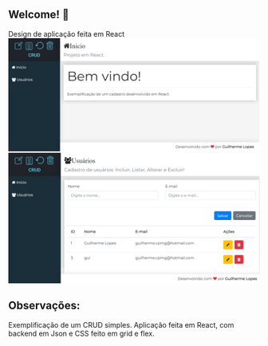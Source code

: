 ## Welcome! 👋

Design de aplicação feita em React
![Design da aplicação](/frontend/src/components/assets/imgs/TelaInicialAplica%C3%A7%C3%A3omCRUD.png)
![Design da aplicação](/frontend/src/components/assets/imgs/TelasAplica%C3%A7%C3%A3o.png)
                                  

## Observações:
Exemplificação de um CRUD simples.
Aplicação feita em React,  com backend em Json e  CSS feito em grid e flex.

